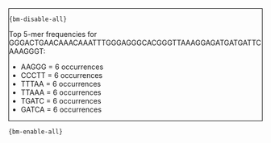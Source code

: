 <div style="border:1px solid black;">

`{bm-disable-all}`

Top 5-mer frequencies for GGGACTGAACAAACAAATTTGGGAGGGCACGGGTTAAAGGAGATGATGATTCAAAGGGT:
 * AAGGG = 6 occurrences
 * CCCTT = 6 occurrences
 * TTTAA = 6 occurrences
 * TTAAA = 6 occurrences
 * TGATC = 6 occurrences
 * GATCA = 6 occurrences
</div>

`{bm-enable-all}`


